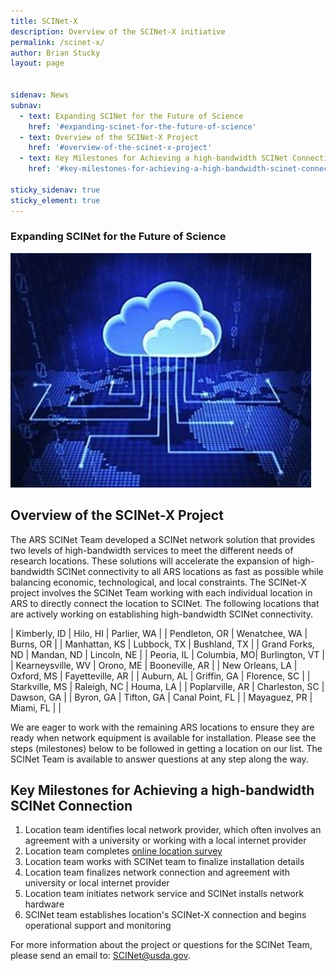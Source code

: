 ```yaml
---
title: SCINet-X
description: Overview of the SCINet-X initiative
permalink: /scinet-x/
author: Brian Stucky
layout: page

 
sidenav: News
subnav:
  - text: Expanding SCINet for the Future of Science
    href: '#expanding-scinet-for-the-future-of-science'
  - text: Overview of the SCINet-X Project
    href: '#overview-of-the-scinet-x-project'
  - text: Key Milestones for Achieving a high-bandwidth SCINet Connection
    href: '#key-milestones-for-achieving-a-high-bandwidth-scinet-connection'

sticky_sidenav: true
sticky_element: true
---
```


### Expanding SCINet for the Future of Science

![SCINet-X visualization](/assets/img/scinet-x-visualization.jpg)

## Overview of the SCINet-X Project

The ARS SCINet Team developed a SCINet network solution that provides two levels of high-bandwidth services to meet the different needs of research locations.  These solutions will accelerate the expansion of high-bandwidth SCINet connectivity to all ARS locations as fast as possible while balancing economic, technological, and local constraints.  The SCINet-X project involves the SCINet Team working with each individual location in ARS to directly connect the location to SCINet.  The following locations that are actively working on establishing high-bandwidth SCINet connectivity. 


| Kimberly, ID | Hilo, HI | Parlier, WA |
| Pendleton, OR | Wenatchee, WA | Burns, OR |
| Manhattan, KS | Lubbock, TX | Bushland, TX |
| Grand Forks, ND | Mandan, ND | Lincoln, NE |
| Peoria, IL | Columbia, MO| Burlington, VT |
| Kearneysville, WV | Orono, ME | Booneville, AR |
| New Orleans, LA | Oxford, MS | Fayetteville, AR |
| Auburn, AL | Griffin, GA | Florence, SC |
| Starkville, MS | Raleigh, NC | Houma, LA |
| Poplarville, AR | Charleston, SC | Dawson, GA |
| Byron, GA | Tifton, GA | Canal Point, FL |
| Mayaguez, PR | Miami, FL | |



We are eager to work with the remaining ARS locations to ensure they are ready when network equipment is available for installation. Please see the steps (milestones) below to be followed in getting a location on our list. The SCINet Team is available to answer questions at any step along the way. 


## Key Milestones for Achieving a high-bandwidth SCINet Connection

1. Location team identifies local network provider, which often involves an agreement with a university or working with a local internet provider
1. Location team completes [online location survey](https://forms.office.com/g/6MKNsiz7DS)
1. Location team works with SCINet team to finalize installation details
1. Location team finalizes network connection and agreement with university or local internet provider
1. Location team initiates network service and SCINet installs network hardware
1. SCINet team establishes location's SCINet-X connection and begins operational support and monitoring

For more information about the project or questions for the SCINet Team, please send an email to: [SCINet@usda.gov](mailto:SCINet@usda.gov).

